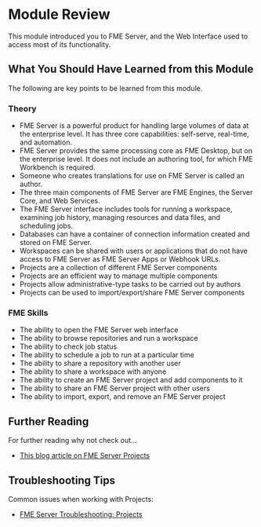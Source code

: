 # Module Review

This module introduced you to FME Server, and the Web Interface used to access most of its functionality.

## What You Should Have Learned from this Module ##

The following are key points to be learned from this module.

### Theory ###

- FME Server is a powerful product for handling large volumes of data at the enterprise level. It has three core capabilities: self-serve, real-time, and automation.
- FME Server provides the same processing core as FME Desktop, but on the enterprise level. It does not include an authoring tool, for which FME Workbench is required.
- Someone who creates translations for use on FME Server is called an author.
- The three main components of FME Server are FME Engines, the Server Core, and Web Services.
- The FME Server interface includes tools for running a workspace, examining job history, managing resources and data files, and scheduling jobs.
- Databases can have a container of connection information created and stored on FME Server.
- Workspaces can be shared with users or applications that do not have access to FME Server as FME Server Apps or Webhook URLs.
- Projects are a collection of different FME Server components
- Projects are an efficient way to manage multiple components
- Projects allow administrative-type tasks to be carried out by authors
- Projects can be used to import/export/share FME Server components

### FME Skills ###

- The ability to open the FME Server web interface
- The ability to browse repositories and run a workspace
- The ability to check job status
- The ability to schedule a job to run at a particular time
- The ability to share a repository with another user
- The ability to share a workspace with anyone
- The ability to create an FME Server project and add components to it
- The ability to share an FME Server project with other users
- The ability to import, export, and remove an FME Server project

## Further Reading ##

For further reading why not check out...

- [This blog article on FME Server Projects](https://blog.safe.com/2017/05/fme2017-projects-evangelist163/)

## Troubleshooting Tips ##

Common issues when working with Projects:
- [FME Server Troubleshooting: Projects](https://knowledge.safe.com/articles/55048/fme-server-troubleshooting-projects.html)
